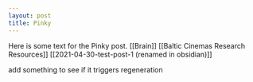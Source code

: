 ```yaml
---
layout: post
title: Pinky
---
```


Here is some text for the Pinky post.
[[Brain]]
[[Baltic Cinemas Research Resources]]
[[2021-04-30-test-post-1 (renamed in obsidian)]]

add something to see if it triggers regeneration
